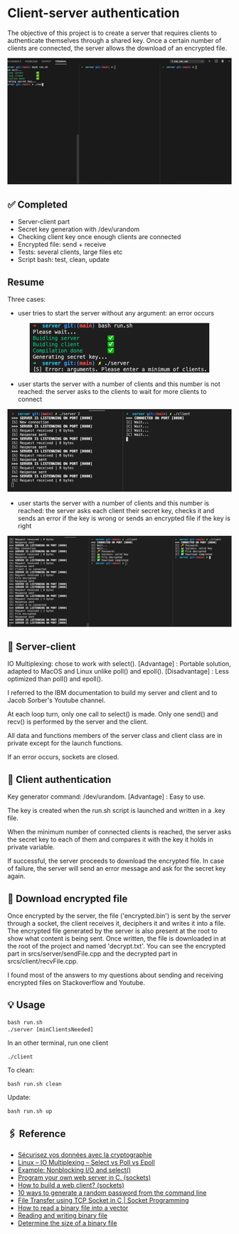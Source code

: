 # Client-server authentication

The objective of this project is to create a server that requires clients to authenticate themselves through a shared key. Once a certain number of clients are connected, the server allows the download of an encrypted file.

<p align="center">
	<img src="./assets/demo.gif" >
</p>

## ✅ Completed
- Server-client part
- Secret key generation with /dev/urandom
- Checking client key once enough clients are connected
- Encrypted file: send + receive
- Tests: several clients, large files etc
- Script bash: test, clean, update

## Resume

Three cases:
- user tries to start the server without any argument: an error occurs

<p align="center">
	<img src="./assets/error.png" >
</p>


- user starts the server with a number of clients and this number is not reached: the server asks to the clients to wait for more clients to connect

<p align="center">
	<img src="./assets/wait.png" >
</p>

- user starts the server with a number of clients and this number is reached: the server asks each client their secret key, checks it and sends an error if the key is wrong or sends an encrypted file if the key is right

<p align="center">
	<img src="./assets/success.png" >
</p>

## 🔎 Server-client

IO Multiplexing: chose to work with select().
[Advantage] : Portable solution, adapted to MacOS and Linux unlike poll() and epoll().
[Disadvantage] : Less optimized than poll() and epoll().

I referred to the IBM documentation to build my server and client and to Jacob Sorber's Youtube channel.

At each loop turn, only one call to select() is made. Only one send() and recv() is performed by the server and the client.

All data and functions members of the server class and client class are in private except for the launch functions.

If an error occurs, sockets are closed.

## 🔎 Client authentication

Key generator command: /dev/urandom.
[Advantage] : Easy to use.

The key is created when the run.sh script is launched and written in a .key file.

When the minimum number of connected clients is reached, the server asks the secret key to each of them and compares it with the key it holds in private variable.

If successful, the server proceeds to download the encrypted file.
In case of failure, the server will send an error message and ask for the secret key again.

## 🔎 Download encrypted file

Once encrypted by the server, the file ('encrypted.bin') is sent by the server through a socket, the client receives it, deciphers it and writes it into a file. The encrypted file generated by the server is also present at the root to show what content is being sent. Once written, the file is downloaded in at the root of the project and named 'decrypt.txt'. You can see the encrypted part in srcs/server/sendFile.cpp and the decrypted part in srcs/client/recvFile.cpp.

I found most of the answers to my questions about sending and receiving encrypted files on Stackoverflow and Youtube.

## 💡 Usage

```
bash run.sh
./server [minClientsNeeded]
```

In an other terminal, run one client

```
./client
```

To clean:
```
bash run.sh clean
```

Update:
```
bash run.sh up
```

## 🖇 Reference
- [Sécurisez vos données avec la cryptographie](https://openclassrooms.com/fr/courses/1757741-securisez-vos-donnees-avec-la-cryptographie/6031691-decouvrez-la-cryptographie-moderne)
- [Linux – IO Multiplexing – Select vs Poll vs Epoll](https://devarea.com/linux-io-multiplexing-select-vs-poll-vs-epoll/#.Yf5wxGDjJKM)
- [Example: Nonblocking I/O and select()](https://www.ibm.com/docs/en/i/7.1?topic=designs-example-nonblocking-io-select)
- [Program your own web server in C. (sockets)](https://www.youtube.com/watch?v=esXw4bdaZkc&ab_channel=JacobSorber)
- [How to build a web client? (sockets)](https://www.youtube.com/watch?v=bdIiTxtMaKA&ab_channel=JacobSorber)
- [10 ways to generate a random password from the command line](https://www.howtogeek.com/howto/30184/10-ways-to-generate-a-random-password-from-the-command-line)
- [File Transfer using TCP Socket in C | Socket Programming](https://www.youtube.com/watch?v=7d7_G81uews&ab_channel=IdiotDeveloper)
- [How to read a binary file into a vector](https://stackoverflow.com/questions/15138353/how-to-read-a-binary-file-into-a-vector-of-unsigned-chars)
- [Reading and writing binary file](https://stackoverflow.com/questions/5420317/reading-and-writing-binary-file)
- [Determine the size of a binary file](https://stackoverflow.com/questions/13648066/determine-the-size-of-a-binary-file)
